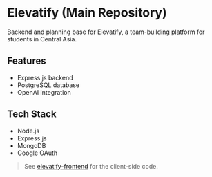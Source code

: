 # Elevatify (Main Repository)

Backend and planning base for Elevatify, a team-building platform for students in Central Asia.

## Features
- Express.js backend
- PostgreSQL database
- OpenAI integration

## Tech Stack
- Node.js
- Express.js
- MongoDB
- Google OAuth

> See [elevatify-frontend](../elevatify-frontend) for the client-side code.
